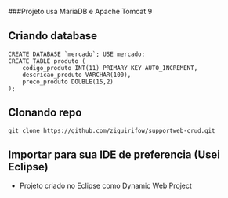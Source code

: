 ###Projeto usa MariaDB e Apache Tomcat 9

## Criando database

```
CREATE DATABASE `mercado`; USE mercado;
CREATE TABLE produto (
	codigo_produto INT(11) PRIMARY KEY AUTO_INCREMENT,
	descricao_produto VARCHAR(100),
	preco_produto DOUBLE(15,2)
);
```

## Clonando repo

```
git clone https://github.com/ziguirifow/supportweb-crud.git
```

## Importar para sua IDE de preferencia (Usei Eclipse)

- Projeto criado no Eclipse como Dynamic Web Project
